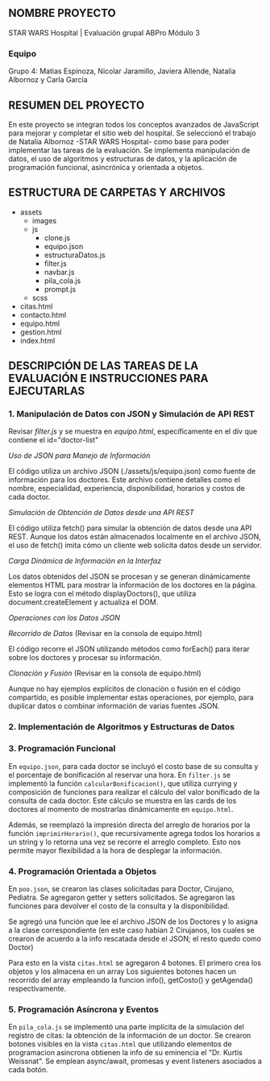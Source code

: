 ## NOMBRE PROYECTO 
STAR WARS Hospital | Evaluación grupal ABPro Módulo 3

### Equipo
Grupo 4: Matias Espinoza, Nicolar Jaramillo, Javiera Allende, Natalia Albornoz y Carla García


## RESUMEN DEL PROYECTO
En este proyecto se integran todos los conceptos avanzados de JavaScript para mejorar y completar el sitio web del hospital. Se seleccionó el trabajo de Natalia Albornoz -STAR WARS Hospital- como base para poder implementar las tareas de la evaluación. Se implementa manipulación de datos, el uso de algoritmos y estructuras de datos, y la aplicación de programación funcional, asincrónica y orientada a objetos.


## ESTRUCTURA DE CARPETAS Y ARCHIVOS
- assets
    - images
    - js
        - clone.js
        - equipo.json
        - estructuraDatos.js
        - filter.js
        - navbar.js
        - pila_cola.js
        - prompt.js
    - scss
- citas.html
- contacto.html
- equipo.html
- gestion.html
- index.html

## DESCRIPCIÓN DE LAS TAREAS DE LA EVALUACIÓN E INSTRUCCIONES PARA EJECUTARLAS

### 1. Manipulación de Datos con JSON y Simulación de API REST

Revisar *filter.js* y se muestra en *equipo.html*, específicamente en el div que contiene el id="doctor-list"

*Uso de JSON para Manejo de Información*

El código utiliza un archivo JSON (./assets/js/equipo.json) como fuente de información para los doctores. Este archivo contiene detalles como el nombre, especialidad, experiencia, disponibilidad, horarios y costos de cada doctor.

*Simulación de Obtención de Datos desde una API REST*

El código utiliza fetch() para simular la obtención de datos desde una API REST. Aunque los datos están almacenados localmente en el archivo JSON, el uso de fetch() imita cómo un cliente web solicita datos desde un servidor.

*Carga Dinámica de Información en la Interfaz*

Los datos obtenidos del JSON se procesan y se generan dinámicamente elementos HTML para mostrar la información de los doctores en la página. Esto se logra con el método displayDoctors(), que utiliza document.createElement y actualiza el DOM.

*Operaciones con los Datos JSON*

*Recorrido de Datos* (Revisar en la consola de equipo.html)

El código recorre el JSON utilizando métodos como forEach() para iterar sobre los doctores y procesar su información.

*Clonación y Fusión* (Revisar en la consola de equipo.html)

Aunque no hay ejemplos explícitos de clonación o fusión en el código compartido, es posible implementar estas operaciones, por ejemplo, para duplicar datos o combinar información de varias fuentes JSON.


### 2. Implementación de Algoritmos y Estructuras de Datos

### 3. Programación Funcional

En `equipo.json`, para cada doctor se incluyó el costo base de su consulta y el porcentaje de bonificación al reservar una hora. 
En `filter.js` se implementó la función `calcularBonificacion()`, que utiliza currying y composición de funciones para realizar el cálculo del valor bonificado de la consulta de cada doctor. Este cálculo se muestra en las cards de los doctores al momento de mostrarlas dinámicamente en `equipo.html`.

Además, se reemplazó la impresión directa del arreglo de horarios por la función `imprimirHorario()`, que recursivamente agrega todos los horarios a un string y lo retorna una vez se recorre el arreglo completo. Esto nos permite mayor flexibilidad a la hora de desplegar la información.

### 4. Programación Orientada a Objetos

En `poo.json`, se crearon las clases solicitadas para Doctor, Cirujano, Pediatra. Se agregaron getter y setters solicitados. Se agregaron las funciones para devolver el costo de la consulta y la disponibilidad.

Se agregó una función que lee el archivo JSON de los Doctores y lo asigna a la clase correspondiente (en este caso habian 2 Cirujanos, los cuales se crearon de acuerdo a la info rescatada desde el JSON; el resto quedo como Doctor)

Para esto en la vista `citas.html` se agregaron 4 botones. 
El primero crea los objetos y los almacena en un array
Los siguientes botones hacen un recorrido del array empleando la funcion info(), getCosto() y getAgenda() respectivamente.  

### 5. Programación Asíncrona y Eventos 

En `pila_cola.js` se implementó una parte implícita de la simulación del registro de citas: la obtención de la información de un doctor. 
Se crearon botones visibles en la vista `citas.html` que utilizando elementos de programacion asincrona obtienen la info de su eminencia el "Dr. Kurtis Weissnat". Se emplean async/await, promesas y event listeners asociados a cada botón.
